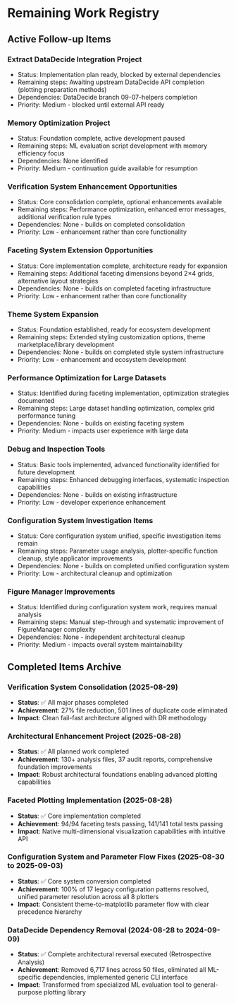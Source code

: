 # Remaining Work Registry

## Active Follow-up Items

### Extract DataDecide Integration Project
- Status: Implementation plan ready, blocked by external dependencies
- Remaining steps: Awaiting upstream DataDecide API completion (plotting preparation methods)
- Dependencies: DataDecide branch 09-07-helpers completion
- Priority: Medium - blocked until external API ready

### Memory Optimization Project  
- Status: Foundation complete, active development paused
- Remaining steps: ML evaluation script development with memory efficiency focus
- Dependencies: None identified
- Priority: Medium - continuation guide available for resumption

### Verification System Enhancement Opportunities
- Status: Core consolidation complete, optional enhancements available
- Remaining steps: Performance optimization, enhanced error messages, additional verification rule types
- Dependencies: None - builds on completed consolidation
- Priority: Low - enhancement rather than core functionality

### Faceting System Extension Opportunities
- Status: Core implementation complete, architecture ready for expansion
- Remaining steps: Additional faceting dimensions beyond 2×4 grids, alternative layout strategies
- Dependencies: None - builds on completed faceting infrastructure
- Priority: Low - enhancement rather than core functionality

### Theme System Expansion
- Status: Foundation established, ready for ecosystem development
- Remaining steps: Extended styling customization options, theme marketplace/library development
- Dependencies: None - builds on completed style system infrastructure
- Priority: Low - enhancement and ecosystem development

### Performance Optimization for Large Datasets
- Status: Identified during faceting implementation, optimization strategies documented
- Remaining steps: Large dataset handling optimization, complex grid performance tuning
- Dependencies: None - builds on existing faceting system
- Priority: Medium - impacts user experience with large data

### Debug and Inspection Tools
- Status: Basic tools implemented, advanced functionality identified for future development  
- Remaining steps: Enhanced debugging interfaces, systematic inspection capabilities
- Dependencies: None - builds on existing infrastructure
- Priority: Low - developer experience enhancement

### Configuration System Investigation Items
- Status: Core configuration system unified, specific investigation items remain
- Remaining steps: Parameter usage analysis, plotter-specific function cleanup, style applicator improvements
- Dependencies: None - builds on completed unified configuration system
- Priority: Low - architectural cleanup and optimization

### Figure Manager Improvements
- Status: Identified during configuration system work, requires manual analysis
- Remaining steps: Manual step-through and systematic improvement of FigureManager complexity
- Dependencies: None - independent architectural cleanup
- Priority: Medium - impacts overall system maintainability


## Completed Items Archive

### Verification System Consolidation (2025-08-29)
- **Status**: ✅ All major phases completed
- **Achievement**: 27% file reduction, 501 lines of duplicate code eliminated
- **Impact**: Clean fail-fast architecture aligned with DR methodology

### Architectural Enhancement Project (2025-08-28)
- **Status**: ✅ All planned work completed  
- **Achievement**: 130+ analysis files, 37 audit reports, comprehensive foundation improvements
- **Impact**: Robust architectural foundations enabling advanced plotting capabilities

### Faceted Plotting Implementation (2025-08-28)
- **Status**: ✅ Core implementation completed
- **Achievement**: 94/94 faceting tests passing, 141/141 total tests passing
- **Impact**: Native multi-dimensional visualization capabilities with intuitive API

### Configuration System and Parameter Flow Fixes (2025-08-30 to 2025-09-03)
- **Status**: ✅ Core system conversion completed
- **Achievement**: 100% of 17 legacy configuration patterns resolved, unified parameter resolution across all 8 plotters
- **Impact**: Consistent theme-to-matplotlib parameter flow with clear precedence hierarchy

### DataDecide Dependency Removal (2024-08-28 to 2024-09-09)
- **Status**: ✅ Complete architectural reversal executed (Retrospective Analysis)
- **Achievement**: Removed 6,717 lines across 50 files, eliminated all ML-specific dependencies, implemented generic CLI interface
- **Impact**: Transformed from specialized ML evaluation tool to general-purpose plotting library